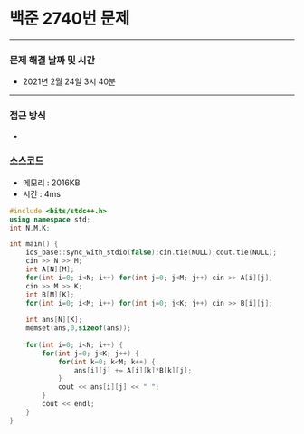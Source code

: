 
# 백준 2740번 문제

---

### 문제 해결 날짜 및 시간

- 2021년 2월 24일 3시 40분

---

### 접근 방식
- 

### 소스코드
- 메모리 : 2016KB
- 시간 : 4ms
```c++
#include <bits/stdc++.h>
using namespace std;
int N,M,K;

int main() {
    ios_base::sync_with_stdio(false);cin.tie(NULL);cout.tie(NULL);
    cin >> N >> M;
    int A[N][M];
    for(int i=0; i<N; i++) for(int j=0; j<M; j++) cin >> A[i][j];
    cin >> M >> K;
    int B[M][K];
    for(int i=0; i<M; i++) for(int j=0; j<K; j++) cin >> B[i][j];
    
    int ans[N][K];
    memset(ans,0,sizeof(ans));
    
    for(int i=0; i<N; i++) {
        for(int j=0; j<K; j++) {
            for(int k=0; k<M; k++) {
                ans[i][j] += A[i][k]*B[k][j];
            }
            cout << ans[i][j] << " ";
        }
        cout << endl;
    }
}
```
